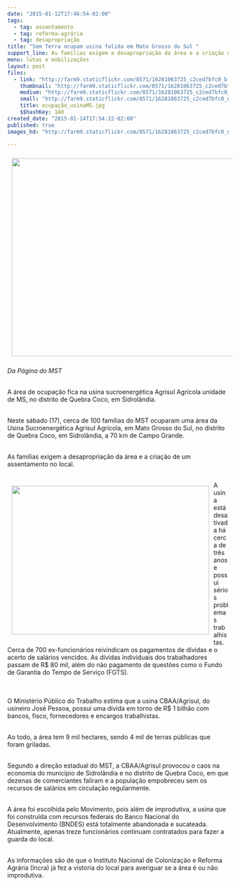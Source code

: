 ```yaml
---
date: "2015-01-12T17:46:54-02:00"
tags:
  - tag: assentamento
  - tag: reforma-agrária
  - tag: desapropriação
title: "Sem Terra ocupam usina falida em Mato Grosso do Sul "
support_line: As famílias exigem a desapropriação da área e a criação de um assentamento no local
menu: lutas e mobilizações
layout: post
files:
  - link: "http://farm9.staticflickr.com/8571/16281063725_c2ced7bfc0_b.jpg"
    thumbnail: "http://farm9.staticflickr.com/8571/16281063725_c2ced7bfc0_t.jpg"
    medium: "http://farm9.staticflickr.com/8571/16281063725_c2ced7bfc0_z.jpg"
    small: "http://farm9.staticflickr.com/8571/16281063725_c2ced7bfc0_n.jpg"
    title: ocupação_usinaMS.jpg
    $$hashKey: 1A0
created_date: "2015-01-14T17:54:22-02:00"
published: true
images_hd: "http://farm9.staticflickr.com/8571/16281063725_c2ced7bfc0_n.jpg"

---
```

<p><img alt="" height="450" src="http://www.mst.org.br/sites/default/files/ocupa%C3%A7%C3%A3o_usinaMS.jpg" style="margin: 10px;" width="600" /></p>

<p><em>Da P&aacute;gina do MST</em></p>

<p><br />
A &aacute;rea de ocupa&ccedil;&atilde;o fica na usina sucroenerg&eacute;tica Agrisul Agr&iacute;cola unidade de MS, no distrito de Quebra Coco, em Sidrol&acirc;ndia.</p>

<p><br />
Neste s&aacute;bado (17), cerca de 100 fam&iacute;lias do MST ocuparam uma &aacute;rea da Usina Sucroenerg&eacute;tica Agrisul Agr&iacute;cola, em Mato Grosso do Sul, no distrito de Quebra Coco, em Sidrol&acirc;ndia, a 70 km de Campo Grande.</p>

<p><br />
As fam&iacute;lias exigem a desapropria&ccedil;&atilde;o da &aacute;rea e a cria&ccedil;&atilde;o de um assentamento no local.</p>

<p><br />
<img alt="" height="338" src="http://www.mst.org.br/sites/default/files/ocup%C3%A3o_usina2.jpg" style="margin:10px; float:left" width="450" />A usina est&aacute; desativada h&aacute; cerca de tr&ecirc;s anos e possui s&eacute;rios problemas trabalhistas. Cerca de 700 ex-funcion&aacute;rios reivindicam os pagamentos de d&iacute;vidas e o acerto de sal&aacute;rios vencidos. As d&iacute;vidas individuais dos trabalhadores passam de R$ 80 mil, al&eacute;m do n&atilde;o pagamento de quest&otilde;es como o Fundo de Garantia do Tempo de Servi&ccedil;o (FGTS).</p>

<p><br />
<br />
O Minist&eacute;rio P&uacute;blico do Trabalho estima que a usina CBAA/Agrisul, do usineiro Jos&eacute; Pessoa, possui uma d&iacute;vida em torno de R$ 1 bilh&atilde;o com bancos, fisco, fornecedores e encargos trabalhistas.</p>

<p><br />
Ao todo, a &aacute;rea tem 9 mil hectares, sendo 4 mil de terras p&uacute;blicas que foram griladas. &nbsp;</p>

<p><br />
Segundo a dire&ccedil;&atilde;o estadual do MST, a CBAA/Agrisul provocou o caos na economia do munic&iacute;pio de Sidrol&acirc;ndia e no distrito de Quebra Coco, em que dezenas de comerciantes faliram e a popula&ccedil;&atilde;o empobreceu sem os recursos de sal&aacute;rios em circula&ccedil;&atilde;o regularmente.</p>

<p><br />
A &aacute;rea foi escolhida pelo Movimento, pois al&eacute;m de improdutiva, a usina que foi constru&iacute;da com recursos federais do Banco Nacional do Desenvolvimento (BNDES) est&aacute; totalmente abandonada e sucateada. Atualmente, apenas treze funcion&aacute;rios continuam contratados para fazer a guarda do local.</p>

<p><br />
As informa&ccedil;&otilde;es s&atilde;o de que o Instituto Nacional de Coloniza&ccedil;&atilde;o e Reforma Agr&aacute;ria (Incra) j&aacute; fez a vistoria do local para averiguar se a &aacute;rea &eacute; ou n&atilde;o improdutiva.</p>
